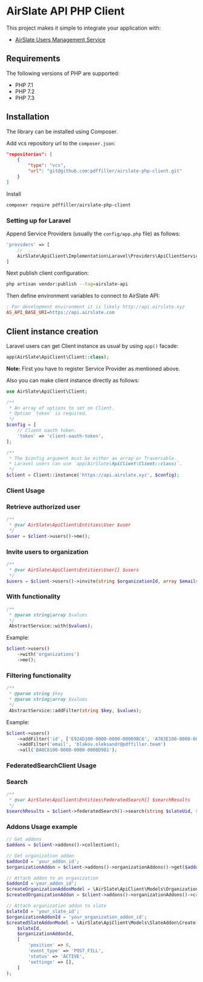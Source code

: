 # AirSlate API PHP Client

This project makes it simple to integrate your application with:
 - [AirSlate Users Management Service](https://github.com/pdffiller/airslate-users-api)

## Requirements

The following versions of PHP are supported:

- PHP 7.1
- PHP 7.2
- PHP 7.3

## Installation

The library can be installed using Composer.

Add vcs repository url to the `composer.json`:

```json
"repositories": [
    {
        "type": "vcs",
        "url": "git@github.com:pdffiller/airslate-php-client.git"
    }
]
```

Install

```bash
composer require pdffiller/airslate-php-client
```

### Setting up for Laravel

Append Service Providers (usually the `config/app.php` file) as follows:

```php
'providers' => [
    //  ...
    AirSlate\ApiClient\Implementation\Laravel\Providers\ApiClientServiceProvider::class,
]
```

Next publish client configuration:

```bash
php artisan vendor:publish --tag=airslate-api
```

Then define environment variables to connect to AirSlate API:

```ini
; For development environment it is likely http://api.airslate.xyz
AS_API_BASE_URI=https://api.airslate.com
```

## Client instance creation

Laravel users can get Client instance as usual by using `app()` facade:

```php
app(AirSlate\ApiClient\Client::class);
```

**Note:** First you have to register Service Provider as mentioned above.

Also you can make client instance directly as follows:

```php
use AirSlate\ApiClient\Client;

/**
 * An array of options to set on Client.
 * Option `token` is required.
 */
$config = [
    // Client oauth token.
    'token' => 'client-oauth-token',
];

/**
 * The $config argument must be either an array or Traversable.
 * Laravel users can use `app(AirSlate\ApiClient\Client::class)`.
 */
$client = Client::instance('https://api.airslate.xyz', $config);
```

### Client Usage 

### Retrieve authorized user
```php
/**
 * @var AirSlate\ApiClient\Entities\User $user
 */
$user = $client->users()->me();
```

### Invite users to organization
```php
/**
 * @var AirSlate\ApiClient\Entities\User[] $users
 */
$users = $client->users()->invite(string $organizationId, array $emails);
```

### With functionality
```php
/**
 * @param string|array $values
 */
 AbstractService::with($values);
```

Example:
```php
$client->users()
    ->with('organizations')
    ->me();
```

### Filtering functionality
```php
/**
 * @param string $key
 * @param string|array $values
 */
 AbstractService::addFilter(string $key, $values);
```

Example:
```php
$client->users()
    ->addFilter('id', ['E924D100-0000-0000-00009BC6', 'A783E100-0000-0000-00009BC6'])
    ->addFilter('email', 'blakov.oleksandr@pdffiller.team')
    ->all('BA0C8100-0000-0000-0000D981');
```

### FederatedSearchClient Usage 

### Search
```php
/**
 * @var AirSlate\ApiClient\Entities\FederatedSearch[] $searchResults
 */
$searchResults = $client->federatedSearch()->search(string $slateUid, string $keyword);
```

### Addons Usage example
```php
// Get addons
$addons = $client->addons()->collection();

// Get organization addon
$addonId = 'your_addon_id';
$organizationAddon = $client->addons()->organizationAddons()->get($addonId);

// Attach addon to an organization
$addonId ='your_addon_id';
$createOrganizationAddonModel = \AirSlate\ApiClient\Models\OrganizationAddon\Create::fromAddonId($addonId);
$createdOrganizationAddon = $client->addons()->organizationAddons()->create($createOrganizationAddonModel);

// Attach organization addon to slate
$slateId = 'your_slate_id';
$organizationAddonId = 'your_organization_addon_id';
$createdSlateAddonModel = \AirSlate\ApiClient\Models\SlateAddon\Create::fromAttributes(
    $slateId,
    $organizationAddonId,
    [
        'position' => 0,
        'event_type' => 'POST_FILL',
        'status' => 'ACTIVE',
        'settings' => [],
    ]
);
```
